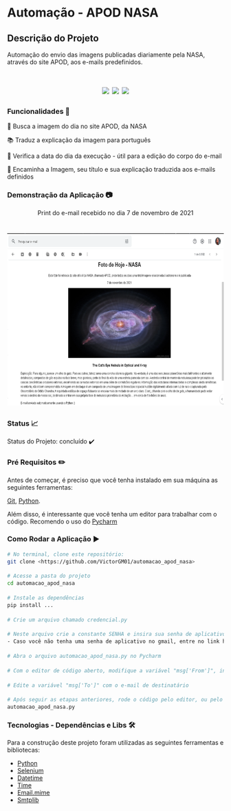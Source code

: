 # Automação - APOD NASA

## Descrição do Projeto
Automação do envio das imagens publicadas diariamente pela NASA, através do site APOD, aos e-mails predefinidos.

<h1 align="center">
    <img src="https://img.shields.io/github/license/VictorGM01/automacao_apod_nasa?style=for-the-badge"/>
    <img src="https://img.shields.io/static/v1?label=Linguagem&message=python&color=blue&style=for-the-badge&logo=PYTHON"/> 
    <img src="https://img.shields.io/static/v1?label=pip&message=21.3.0&color=purple&style=for-the-badge"/>
</h1>

### Funcionalidades :checkered_flag:
🚀 Busca a imagem do dia no site APOD, da NASA

:books: Traduz a explicação da imagem para português

:date: Verifica a data do dia da execução - útil para a edição do corpo do e-mail

:e-mail: Encaminha a Imagem, seu título e sua explicação traduzida aos e-mails definidos

### Demonstração da Aplicação :camera:
<p align="center"> Print do e-mail recebido no dia 7 de novembro de 2021 </p>
<h1 align="center">
  <img src="/assets/demonstracao.png" width="600" height="400"/>
</h1>

### Status :chart_with_upwards_trend:
Status do Projeto: concluído :heavy_check_mark:

### Pré Requisitos :pencil2:
Antes de começar, é preciso que você tenha instalado em sua máquina as seguintes ferramentas:

[Git](https://git-scm.com/), [Python](https://www.python.org/downloads/release/python-390/).

Além disso, é interessante que você tenha um editor para trabalhar com o código. Recomendo o uso do [Pycharm](https://www.jetbrains.com/pycharm/download/#section=windows)

### Como Rodar a Aplicação ▶

```bash
# No terminal, clone este repositório:
git clone <https://github.com/VictorGM01/automacao_apod_nasa>

# Acesse a pasta do projeto
cd automacao_apod_nasa

# Instale as dependências
pip install ...

# Crie um arquivo chamado credencial.py

# Neste arquivo crie a constante SENHA e insira sua senha de aplicativos do gmail
- Caso você não tenha uma senha de aplicativo no gmail, entre no link https://support.google.com/accounts/answer/185839

# Abra o arquivo automacao_apod_nasa.py no Pycharm
 
# Com o editor de código aberto, modifique a variável "msg['From']", inserindo seu e-mail

# Edite a variável "msg['To']" com o e-mail de destinatário

# Após seguir as etapas anteriores, rode o código pelo editor, ou pelo terminal, da seguinte maneira:
automacao_apod_nasa.py

````

### Tecnologias - Dependências e Libs :hammer_and_wrench:

Para a construção deste projeto foram utilizadas as seguintes ferramentas e bibliotecas:

- [Python](https://www.python.org/downloads/release/python-390/)
- [Selenium](https://selenium-python.readthedocs.io/)
- [Datetime](https://docs.python.org/3/library/datetime.html)
- [Time](https://docs.python.org/3/library/time.html)
- [Email.mime](https://docs.python.org/pt-br/3.7/library/email.mime.html)
- [Smtplib](https://docs.python.org/3/library/smtplib.html)
